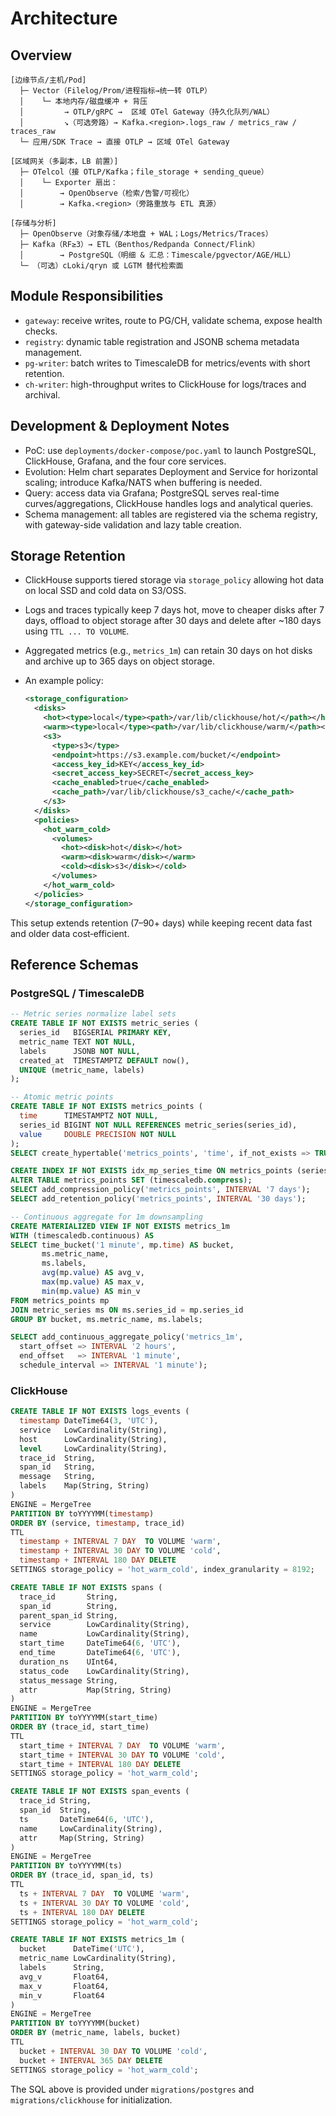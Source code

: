 # Architecture

## Overview

```
[边缘节点/主机/Pod]
  ├─ Vector（Filelog/Prom/进程指标→统一转 OTLP）
  │    └─ 本地内存/磁盘缓冲 + 背压
  │         → OTLP/gRPC →  区域 OTel Gateway（持久化队列/WAL）
  │         ↘（可选旁路）→ Kafka.<region>.logs_raw / metrics_raw / traces_raw
  └─ 应用/SDK Trace → 直接 OTLP → 区域 OTel Gateway

[区域网关（多副本，LB 前置）]
  ├─ OTelcol（接 OTLP/Kafka；file_storage + sending_queue）
  │    └─ Exporter 扇出：
  │        → OpenObserve（检索/告警/可视化）
  │        → Kafka.<region>（旁路重放与 ETL 真源）

[存储与分析]
  ├─ OpenObserve（对象存储/本地盘 + WAL；Logs/Metrics/Traces）
  ├─ Kafka（RF≥3）→ ETL（Benthos/Redpanda Connect/Flink）
  │        → PostgreSQL（明细 & 汇总：Timescale/pgvector/AGE/HLL）
  └─ （可选）cLoki/qryn 或 LGTM 替代检索面
```

## Module Responsibilities
- `gateway`: receive writes, route to PG/CH, validate schema, expose health checks.
- `registry`: dynamic table registration and JSONB schema metadata management.
- `pg-writer`: batch writes to TimescaleDB for metrics/events with short retention.
- `ch-writer`: high-throughput writes to ClickHouse for logs/traces and archival.

## Development & Deployment Notes
- PoC: use `deployments/docker-compose/poc.yaml` to launch PostgreSQL, ClickHouse, Grafana, and the four core services.
- Evolution: Helm chart separates Deployment and Service for horizontal scaling; introduce Kafka/NATS when buffering is needed.
- Query: access data via Grafana; PostgreSQL serves real-time curves/aggregations, ClickHouse handles logs and analytical queries.
- Schema management: all tables are registered via the schema registry, with gateway-side validation and lazy table creation.

## Storage Retention
- ClickHouse supports tiered storage via `storage_policy` allowing hot data on local SSD and cold data on S3/OSS.
- Logs and traces typically keep 7 days hot, move to cheaper disks after 7 days, offload to object storage after 30 days and delete after ~180 days using `TTL ... TO VOLUME`.
- Aggregated metrics (e.g., `metrics_1m`) can retain 30 days on hot disks and archive up to 365 days on object storage.
- An example policy:

  ```xml
  <storage_configuration>
    <disks>
      <hot><type>local</type><path>/var/lib/clickhouse/hot/</path></hot>
      <warm><type>local</type><path>/var/lib/clickhouse/warm/</path></warm>
      <s3>
        <type>s3</type>
        <endpoint>https://s3.example.com/bucket/</endpoint>
        <access_key_id>KEY</access_key_id>
        <secret_access_key>SECRET</secret_access_key>
        <cache_enabled>true</cache_enabled>
        <cache_path>/var/lib/clickhouse/s3_cache/</cache_path>
      </s3>
    </disks>
    <policies>
      <hot_warm_cold>
        <volumes>
          <hot><disk>hot</disk></hot>
          <warm><disk>warm</disk></warm>
          <cold><disk>s3</disk></cold>
        </volumes>
      </hot_warm_cold>
    </policies>
  </storage_configuration>
  ```

This setup extends retention (7–90+ days) while keeping recent data fast and older data cost‑efficient.

## Reference Schemas

### PostgreSQL / TimescaleDB
```sql
-- Metric series normalize label sets
CREATE TABLE IF NOT EXISTS metric_series (
  series_id   BIGSERIAL PRIMARY KEY,
  metric_name TEXT NOT NULL,
  labels      JSONB NOT NULL,
  created_at  TIMESTAMPTZ DEFAULT now(),
  UNIQUE (metric_name, labels)
);

-- Atomic metric points
CREATE TABLE IF NOT EXISTS metrics_points (
  time      TIMESTAMPTZ NOT NULL,
  series_id BIGINT NOT NULL REFERENCES metric_series(series_id),
  value     DOUBLE PRECISION NOT NULL
);
SELECT create_hypertable('metrics_points', 'time', if_not_exists => TRUE);

CREATE INDEX IF NOT EXISTS idx_mp_series_time ON metrics_points (series_id, time DESC);
ALTER TABLE metrics_points SET (timescaledb.compress);
SELECT add_compression_policy('metrics_points', INTERVAL '7 days');
SELECT add_retention_policy('metrics_points', INTERVAL '30 days');

-- Continuous aggregate for 1m downsampling
CREATE MATERIALIZED VIEW IF NOT EXISTS metrics_1m
WITH (timescaledb.continuous) AS
SELECT time_bucket('1 minute', mp.time) AS bucket,
       ms.metric_name,
       ms.labels,
       avg(mp.value) AS avg_v,
       max(mp.value) AS max_v,
       min(mp.value) AS min_v
FROM metrics_points mp
JOIN metric_series ms ON ms.series_id = mp.series_id
GROUP BY bucket, ms.metric_name, ms.labels;

SELECT add_continuous_aggregate_policy('metrics_1m',
  start_offset => INTERVAL '2 hours',
  end_offset   => INTERVAL '1 minute',
  schedule_interval => INTERVAL '1 minute');
```

### ClickHouse
```sql
CREATE TABLE IF NOT EXISTS logs_events (
  timestamp DateTime64(3, 'UTC'),
  service   LowCardinality(String),
  host      LowCardinality(String),
  level     LowCardinality(String),
  trace_id  String,
  span_id   String,
  message   String,
  labels    Map(String, String)
)
ENGINE = MergeTree
PARTITION BY toYYYYMM(timestamp)
ORDER BY (service, timestamp, trace_id)
TTL
  timestamp + INTERVAL 7 DAY  TO VOLUME 'warm',
  timestamp + INTERVAL 30 DAY TO VOLUME 'cold',
  timestamp + INTERVAL 180 DAY DELETE
SETTINGS storage_policy = 'hot_warm_cold', index_granularity = 8192;

CREATE TABLE IF NOT EXISTS spans (
  trace_id       String,
  span_id        String,
  parent_span_id String,
  service        LowCardinality(String),
  name           LowCardinality(String),
  start_time     DateTime64(6, 'UTC'),
  end_time       DateTime64(6, 'UTC'),
  duration_ns    UInt64,
  status_code    LowCardinality(String),
  status_message String,
  attr           Map(String, String)
)
ENGINE = MergeTree
PARTITION BY toYYYYMM(start_time)
ORDER BY (trace_id, start_time)
TTL
  start_time + INTERVAL 7 DAY  TO VOLUME 'warm',
  start_time + INTERVAL 30 DAY TO VOLUME 'cold',
  start_time + INTERVAL 180 DAY DELETE
SETTINGS storage_policy = 'hot_warm_cold';

CREATE TABLE IF NOT EXISTS span_events (
  trace_id String,
  span_id  String,
  ts       DateTime64(6, 'UTC'),
  name     LowCardinality(String),
  attr     Map(String, String)
)
ENGINE = MergeTree
PARTITION BY toYYYYMM(ts)
ORDER BY (trace_id, span_id, ts)
TTL
  ts + INTERVAL 7 DAY  TO VOLUME 'warm',
  ts + INTERVAL 30 DAY TO VOLUME 'cold',
  ts + INTERVAL 180 DAY DELETE
SETTINGS storage_policy = 'hot_warm_cold';

CREATE TABLE IF NOT EXISTS metrics_1m (
  bucket      DateTime('UTC'),
  metric_name LowCardinality(String),
  labels      String,
  avg_v       Float64,
  max_v       Float64,
  min_v       Float64
)
ENGINE = MergeTree
PARTITION BY toYYYYMM(bucket)
ORDER BY (metric_name, labels, bucket)
TTL
  bucket + INTERVAL 30 DAY TO VOLUME 'cold',
  bucket + INTERVAL 365 DAY DELETE
SETTINGS storage_policy = 'hot_warm_cold';
```

The SQL above is provided under `migrations/postgres` and `migrations/clickhouse` for initialization.
